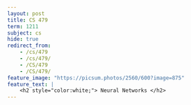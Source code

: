 ```yaml
---
layout: post
title: CS 479
term: 1211
subject: cs
hide: true
redirect_from:
    - /cs/479
    - /cs/479/
    - /CS/479
    - /CS/479/
feature_image: "https://picsum.photos/2560/600?image=875"
feature_text: |
    <h2 style="color:white;"> Neural Networks </h2>
---
```



